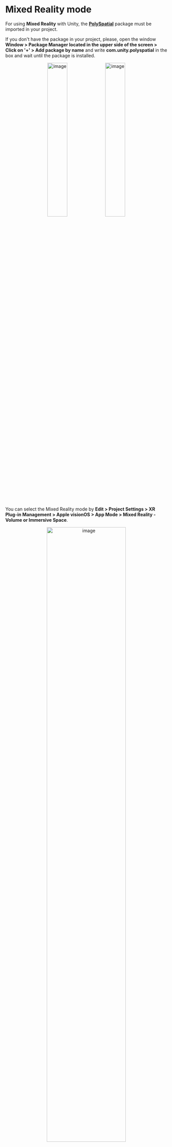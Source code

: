 # Mixed Reality mode

For using **Mixed Reality** with Unity, the **[PolySpatial](https://docs.unity3d.com/Packages/com.unity.polyspatial.visionos@0.1/manual/index.html)** package must be imported in your project.

If you don't have the package in your project, please, open the window **Window > Package Manager located in the upper side of the screen > 
Click on '+' > Add package by name** and write **com.unity.polyspatial** in the box and wait until the package is installed.

<p align="center">
<img width=35% alt="image" src="https://github.com/HISPlayer/UnityVisionOS-SDK/assets/47497948/bb06febd-a942-4948-835d-5a6fe23e911a">
<img width=35% alt="image" src="https://github.com/HISPlayer/UnityVisionOS-SDK/assets/47497948/fda546ce-080d-4dcb-9a66-f1a283d51d51">
</p>

You can select the Mixed Reality mode by **Edit > Project Settings > XR Plug-in Management > Apple visionOS > App Mode > Mixed Reality - Volume or Immersive Space**. 

<p align="center">
<img width=70% alt="image" src="https://github.com/HISPlayer/UnityVisionOS-SDK/assets/47497948/10926ad5-6efe-4f47-ac54-27a18d371633">
</p>

If you haven't installed PolySpatial package yet, Unity will ask you to do it.

<p align="center">
<img width=70% alt="image" src="https://github.com/HISPlayer/UnityVisionOS-SDK/assets/47497948/bcb507e9-398a-4771-8325-a997a2a77409">
</p>

## HISPlayer SDK and Mixed Reality mode
Once you have installed the PolySpatial package, please, refer to [EventVisionOSTextureUpdated](https://hisplayer.github.io/UnityVisionOS-SDK/#/hisplayer-api?id=protected-virtual-void-eventvisionostextureupdatedhisplayereventinfo-eventinfo).
 This event is triggered when the RenderTexture used to rendering the video is updated. 

Override the function in your code and call the **protected virtual void EventVisionOSTextureUpdated(HISPlayerEventInfo eventInfo)** and call the 
[**Unity.PolySpatial.PolySpatialObjectUtils.MarkDirty(renderTexture)**](https://docs.unity3d.com/Packages/com.unity.polyspatial@1.1/api/Unity.PolySpatial.PolySpatialObjectUtils.html) API to 
allow the rendering in the Mixed Reality mode. The 'renderTexture' parameter is the one attached to the stream with the index **eventInfo.playerIndex**.

You can use the following fragment code:

```C#
    protected override void EventVisionOSTextureUpdated(HISPlayerEventInfo eventInfo)
    {
        StreamProperties stream = multiStreamProperties[eventInfo.playerIndex];

        // Unity.PolySpatialObjectUtils.MarkDirty(renderTexture) is use to render correctly on Mixed Reality mode
        // Use the RenderTexture attached to the stream with index {eventInfo.playerIndex}"
       PolySpatialObjectUtils.MarkDirty(stream.renderTexture);
    }
```


